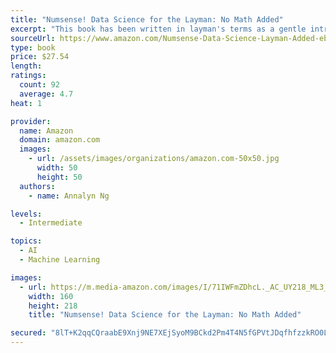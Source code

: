 ```yaml
---
title: "Numsense! Data Science for the Layman: No Math Added"
excerpt: "This book has been written in layman's terms as a gentle introduction to data science and its algorithms. Each algorithm has its own dedicated chapter that explains how it works, and shows an example of a real-world application. To help you grasp key concepts, we stick to intuitive explanations and visuals. "
sourceUrl: https://www.amazon.com/Numsense-Data-Science-Layman-Added-ebook/dp/B01N29ZEM6/
type: book
price: $27.54
length: 
ratings:
  count: 92
  average: 4.7
heat: 1

provider:
  name: Amazon
  domain: amazon.com
  images:
    - url: /assets/images/organizations/amazon.com-50x50.jpg
      width: 50
      height: 50
  authors:
    - name: Annalyn Ng

levels:
  - Intermediate

topics:
  - AI
  - Machine Learning

images:
  - url: https://m.media-amazon.com/images/I/71IWFmZDhcL._AC_UY218_ML3_.jpg
    width: 160
    height: 218
    title: "Numsense! Data Science for the Layman: No Math Added"

secured: "8lT+K2qqCQraabE9Xnj9NE7XEjSyoM9BCkd2Pm4T4N5fGPVtJDqfhfzzkRO0LIz/mBe5MJ3L6OGLvNGFN7K7RDTr6Eh9jJ0ypwP7sdyeB0rkltxi5RR9ukY/aWFXGTpcWM6BK30svvVbpfObWqeYtTP+hsXYngOXfY0VTONdLCwbfIjuX1FgoE6GHbVyTLuIHzrtL6abln1w+jSbjsqNqJTH8LPJh65pvk56IZuHyJKQshIM3TlC1JM4v6dwV+IgalP1dh8QeYVuiJGh/fWYRg==;8X98mp/ymy2vuDgG/t0NOQ=="
---
```


